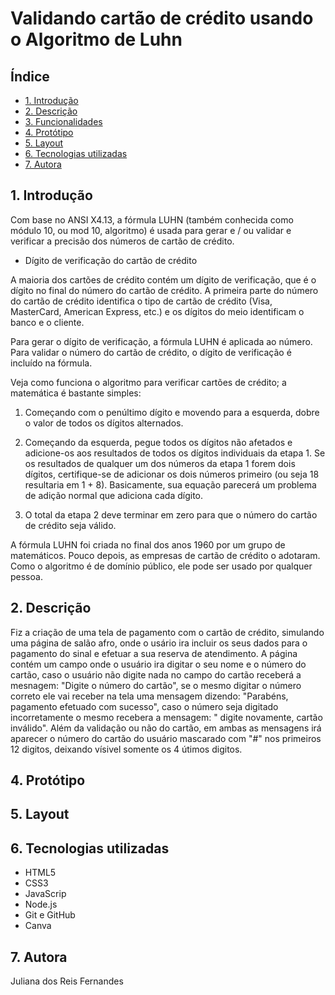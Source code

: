 # Validando cartão de crédito usando o Algoritmo de Luhn 

## Índice

* [1. Introdução](#1-Introdução)
* [2. Descrição](#2-Descrição)
* [3. Funcionalidades](#3-Funcionalidades)
* [4. Protótipo](#4-Protótipo)
* [5. Layout](#5-Layout)
* [6. Tecnologias utilizadas](#6-Tecnologias-utilizadas)
* [7. Autora](#7-Autora)


## 1. Introdução

Com base no ANSI X4.13, a fórmula LUHN (também conhecida como módulo 10, ou mod 10, algoritmo) é usada para gerar e / ou validar e verificar a precisão dos números de cartão de crédito.

* Dígito de verificação do cartão de crédito

A maioria dos cartões de crédito contém um dígito de verificação, que é o dígito no final do número do cartão de crédito. A primeira parte do número do cartão de crédito identifica o tipo de cartão de crédito (Visa, MasterCard, American Express, etc.) e os dígitos do meio identificam o banco e o cliente.

Para gerar o dígito de verificação, a fórmula LUHN é aplicada ao número. Para validar o número do cartão de crédito, o dígito de verificação é incluído na fórmula.

Veja como funciona o algoritmo para verificar cartões de crédito; a matemática é bastante simples:

1) Começando com o penúltimo dígito e movendo para a esquerda, dobre o valor de todos os dígitos alternados.

2) Começando da esquerda, pegue todos os dígitos não afetados e adicione-os aos resultados de todos os dígitos individuais da etapa 1. Se os resultados de qualquer um dos números da etapa 1 forem dois dígitos, certifique-se de adicionar os dois números primeiro (ou seja 18 resultaria em 1 + 8). Basicamente, sua equação parecerá um problema de adição normal que adiciona cada dígito.

3) O total da etapa 2 deve terminar em zero para que o número do cartão de crédito seja válido.

A fórmula LUHN foi criada no final dos anos 1960 por um grupo de matemáticos. Pouco depois, as empresas de cartão de crédito o adotaram. Como o algoritmo é de domínio público, ele pode ser usado por qualquer pessoa.


## 2. Descrição

Fiz a criação de uma tela de pagamento com o cartão de crédito, simulando uma página de salão afro, onde o usário ira incluir os seus dados para o pagamento do sinal e efetuar a sua reserva de atendimento. 
A página contém um campo onde o usuário ira digitar o seu nome e o número do cartão, caso o usuário não digite nada no campo do cartão receberá a mesnagem: "Digite o número do cartão", se o mesmo digitar o número correto ele vai receber na tela uma mensagem dizendo: "Parabéns, pagamento efetuado com sucesso", caso o número seja digitado incorretamente o mesmo recebera a mensagem: " digite novamente, cartão inválido".
Além da validação ou não do cartão, em ambas as mensagens irá aparecer o número do cartão do usuário mascarado com "#" nos primeiros 12 digitos, deixando vísivel somente os 4 útimos digitos. 

## 4. Protótipo 


## 5. Layout



## 6. Tecnologias utilizadas

* HTML5
* CSS3
* JavaScrip
* Node.js
* Git e GitHub
* Canva


## 7. Autora

Juliana dos Reis Fernandes

